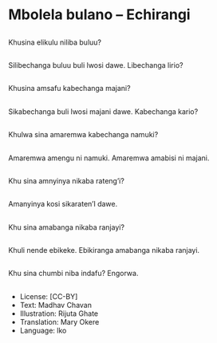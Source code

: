 # Mbolela bulano – Echirangi

##
Khusina elikulu niliba buluu?

##
Silibechanga buluu buli lwosi dawe.
Libechanga lirio?

##
Khusina amsafu kabechanga majani?

##
Sikabechanga buli lwosi majani dawe.
Kabechanga kario?

##
Khulwa sina amaremwa kabechanga namuki?

##
Amaremwa amengu ni namuki.
Amaremwa amabisi ni majani.

##
Khu sina amnyinya nikaba rateng’i?

##
Amanyinya kosi sikaraten’I dawe.

##
Khu sina amabanga nikaba ranjayi?

##
Khuli nende ebikeke.
Ebikiranga amabanga nikaba ranjayi.

##
Khu sina chumbi niba indafu?
Engorwa.

##
* License: [CC-BY]
* Text: Madhav Chavan
* Illustration: Rijuta Ghate
* Translation: Mary Okere
* Language: lko

